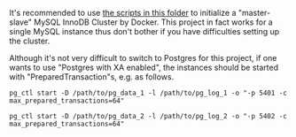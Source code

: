 It's recommended to use [the scripts in this folder](https://github.com/genxium/Ubuntu14InitScripts/tree/master/database/mysql/docker-innodb-cluster) to initialize a "master-slave" MySQL InnoDB Cluster by Docker. This project in fact works for a single MySQL instance thus don't bother if you have difficulties setting up the cluster.  

Although it's not very difficult to switch to Postgres for this project, if one wants to use "Postgres with XA enabled", the instances should be started with "PreparedTransaction"s, e.g. as follows.
```
pg_ctl start -D /path/to/pg_data_1 -l /path/to/pg_log_1 -o "-p 5401 -c max_prepared_transactions=64"

pg_ctl start -D /path/to/pg_data_2 -l /path/to/pg_log_2 -o "-p 5402 -c max_prepared_transactions=64"
```

